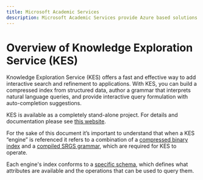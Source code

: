 ```yaml
---
title: Microsoft Academic Services
description: Microsoft Academic Services provide Azure based solutions for interacting with the Microsoft Academic Graph, a comprehensive, heterogeneous graph of the worlds scientific publications
---
```

# Overview of Knowledge Exploration Service (KES)

Knowledge Exploration Service (KES) offers a fast and effective way to add interactive search and refinement to applications. With KES, you can build a compressed index from structured data, author a grammar that interprets natural language queries, and provide interactive query formulation with auto-completion suggestions.

KES is available as a completely stand-alone project. For details and documentation please see [this website](https://docs.microsoft.com/en-us/azure/cognitive-services/KES/overview).

For the sake of this document it’s important to understand that when a KES “engine” is referenced it refers to a combination of a [compressed binary index](https://docs.microsoft.com/en-us/azure/cognitive-services/KES/gettingstarted#build-a-compressed-binary-index) and a [compiled SRGS grammar](https://docs.microsoft.com/en-us/azure/cognitive-services/KES/gettingstarted#compile-the-grammar), which are required for KES to operate. 

Each engine's index conforms to a [specific schema](https://docs.microsoft.com/en-us/azure/cognitive-services/KES/schemaformat), which defines what attributes are available and the operations that can be used to query them.
